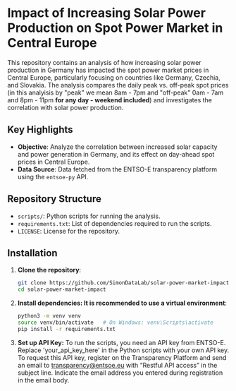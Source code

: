 # Impact of Increasing Solar Power Production on Spot Power Market in Central Europe

This repository contains an analysis of how increasing solar power production in Germany has impacted the spot power market prices in Central Europe, particularly focusing on countries like Germany, Czechia, and Slovakia. The analysis compares the daily peak vs. off-peak spot prices (in this analyisis by "peak" we mean 8am - 7pm and "off-peak" 0am - 7am and 8pm - 11pm **for any day - weekend included**) and investigates the correlation with solar power production. 

## Key Highlights

- **Objective**: Analyze the correlation between increased solar capacity and power generation in Germany, and its effect on day-ahead spot prices in Central Europe.
- **Data Source**: Data fetched from the ENTSO-E transparency platform using the `entsoe-py` API.

## Repository Structure

- `scripts/`: Python scripts for running the analysis.
- `requirements.txt`: List of dependencies required to run the scripts.
- `LICENSE`: License for the repository.

## Installation

1. **Clone the repository**:
   ```bash
   git clone https://github.com/SimonDataLab/solar-power-market-impact.git
   cd solar-power-market-impact

2. **Install dependencies: It is recommended to use a virtual environment**:
   ```bash
   python3 -m venv venv
   source venv/bin/activate   # On Windows: venv\Scripts\activate
   pip install -r requirements.txt

3. **Set up API Key:**
To run the scripts, you need an API key from ENTSO-E. Replace 'your_api_key_here' in the Python scripts with your own API key. To request this API key, register on the Transparency Platform and send an email to transparency@entsoe.eu with “Restful API access” in the subject line. Indicate the email address you entered during registration in the email body.
